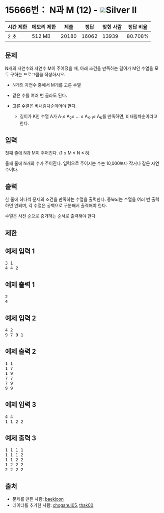 # 15666번： N과 M (12) - <img src="https://static.solved.ac/tier_small/9.svg" style="height:20px" />Silver II


| 시간 제한 | 메모리 제한 | 제출 | 정답 | 맞힌 사람 | 정답 비율 |
| --- | --- | --- | --- | --- | --- |
| 2 초 | 512 MB | 20180 | 16062 | 13939 | 80.708% |


## 문제


N개의 자연수와 자연수 M이 주어졌을 때, 아래 조건을 만족하는 길이가 M인 수열을 모두 구하는 프로그램을 작성하시오.

- N개의 자연수 중에서 M개를 고른 수열

- 같은 수를 여러 번 골라도 된다.

- 고른 수열은 비내림차순이어야 한다.
	- 길이가 K인 수열 A가 A<sub>1</sub>≤ A<sub>2</sub>≤ ... ≤ A<sub>K-1</sub>≤ A<sub>K</sub>를 만족하면, 비내림차순이라고 한다.






## 입력


첫째 줄에 N과 M이 주어진다. (1 ≤ M ≤ N ≤ 8)

둘째 줄에 N개의 수가 주어진다. 입력으로 주어지는 수는 10,000보다 작거나 같은 자연수이다.




## 출력


한 줄에 하나씩 문제의 조건을 만족하는 수열을 출력한다. 중복되는 수열을 여러 번 출력하면 안되며, 각 수열은 공백으로 구분해서 출력해야 한다.

수열은 사전 순으로 증가하는 순서로 출력해야 한다.




## 제한




## 예제 입력 1


<pre>3 1
4 4 2
</pre>


## 예제 출력 1


<pre>2
4
</pre>




## 예제 입력 2


<pre>4 2
9 7 9 1
</pre>


## 예제 출력 2


<pre>1 1
1 7
1 9
7 7
7 9
9 9
</pre>




## 예제 입력 3


<pre>4 4
1 1 2 2
</pre>


## 예제 출력 3


<pre>1 1 1 1
1 1 1 2
1 1 2 2
1 2 2 2
2 2 2 2
</pre>






## 출처


- 문제를 만든 사람: [baekjoon](/user/baekjoon)
- 데이터를 추가한 사람: [chogahui05](/user/chogahui05), [thak00](/user/thak00)




